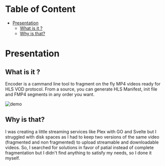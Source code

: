 # Table of Content

* [Presentation](#presentation)
  * [What is it ?](#what-is-it)
  * [Why is that?](#why-is-that)

# Presentation

## What is it ?

Encoder is a cammand line tool to fragment on the fly MP4 videos ready for HLS
VOD protocol.
From a source, you can generate HLS Manifest, init file and FMP4 segments
in any order you want.

![demo](demo.gif)

## Why is that?

I was creating a little streaming services like Plex with GO and Svelte but I struggled with disk spaces as I had to keep two versions of the same video (fragmented and non fragmented) to upload streamable and downloadable videos.
So, I searched for solutions in favor of patial instead of complete fragmentation but I didn't find anything to satisfy my needs, so I done it myself. 
